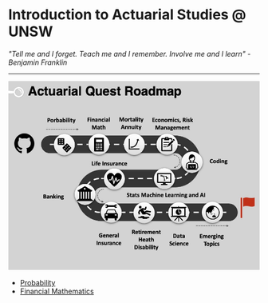 


# Introduction to Actuarial Studies @ UNSW

_"Tell me and I forget. Teach me and I remember. Involve me and I learn" - Benjamin Franklin_


---
![Quest Guide](quest.jpg)
* [Probability](probability.md)
* [Financial Mathematics](financial_math.md)
